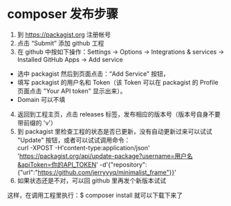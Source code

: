 # composer 发布步骤
1. 到 https://packagist.org 注册帐号
2. 点击 “Submit” 添加 github 工程
3. 在 github 中按如下操作：Settings -> Options -> Integrations & services -> Installed GitHub Apps -> Add service
* 选中 packagist 然后到页面点击：“Add Service” 按钮，
* 填写 packagist 的用户名和 Token（该 Token 可以在 packagist 的 Profile 页面点击 "Your API token" 显示出来）。
* Domain 可以不填

4. 返回到工程主页，点击 releases 标签，发布相应的版本号（版本号自身不要带前缀的 'v'）
5. 到 packagist 里检查工程的状态是否已更新，没有自动更新过来可以试试 "Update" 按钮，或者可以试试调用命令：  
curl -XPOST -H'content-type:application/json' 'https://packagist.org/api/update-package?username=用户名&apiToken=你的API_TOKEN' -d'{"repository":{"url":"https://github.com/jerryyyq/minimalist_frame"}}'
6. 如果状态还是不对，可以回 github 里再发个新版本试试

这样，在调用工程里执行：$ composer install 就可以下载下来了

